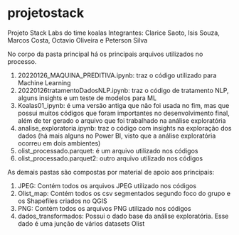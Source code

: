# projetostack
Projeto Stack Labs do time koalas
Integrantes: Clarice Saoto, Isis Souza, Marcos Costa, Octavio Oliveira e Peterson Silva

No corpo da pasta principal há os principais arquivos utilizados no processo.
1) 20220126_MAQUINA_PREDITIVA.ipynb: traz o código utilizado para Machine Learning
2) 20220126tratamentoDadosNLP.ipynb: traz o código de tratamento NLP, alguns insights e um teste de modelos para ML
3) Koalas01_ipynb: é uma versão antiga que não foi usada no fim, mas que possui muitos códigos que foram importantes no desenvolvimento final, além de ter gerado o arquivo que foi trabalhado na análise exploratória
4) analise_exploratoria.ipynb: traz o código com insights na exploração dos dados (há mais alguns no Power BI, visto que a análise exploratória ocorreu em dois ambientes)
5) olist_processado.parquet: é um arquivo utilizado nos códigos
6) olist_processado.parquet2: outro arquivo utilizado nos códigos

As demais pastas são compostas por material de apoio aos principais:

1) JPEG: Contém todos os arquivos JPEG utilizado nos códigos
2) Olist_map: Contém todos os csv segmentados segundo foco do grupo e os Shapefiles criados no QGIS
3) PNG: Contém todos os arquivos PNG utilizado nos códigos
4) dados_transformados: Possui o dado base da análise exploratória. Esse dado é uma junção de vários datasets Olist

